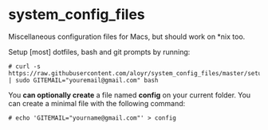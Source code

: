 system_config_files
===================

Miscellaneous configuration files for Macs, but should work on \*nix too.

Setup [most] dotfiles, bash and git prompts by running:

    # curl -s https://raw.githubusercontent.com/aloyr/system_config_files/master/setup.bash | sudo GITEMAIL="youremail@gmail.com" bash

You **can optionally create** a file named **config** on your current folder. You can create a minimal file with the following command:

    # echo 'GITEMAIL="yourname@gmail.com"' > config
